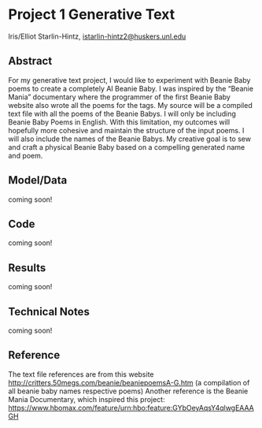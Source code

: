 # Project 1 Generative Text

Iris/Elliot Starlin-Hintz, istarlin-hintz2@huskers.unl.edu

## Abstract

For my generative text project, I would like to experiment with Beanie Baby poems to create a completely AI Beanie Baby. I was inspired by the “Beanie Mania” documentary where the programmer of the first Beanie Baby website also wrote all the poems for the tags. My source will be a compiled text file with all the poems of the Beanie Babys. I will only be including Beanie Baby Poems in English. With this limitation, my outcomes will hopefully more cohesive and maintain the structure of the input poems. I will also include the names of the Beanie Babys. My creative goal is to sew and craft a physical Beanie Baby based on a compelling generated name and poem. 

## Model/Data

coming soon!

## Code

coming soon!

## Results

coming soon!

## Technical Notes

coming soon!

## Reference

The text file references are from this website http://critters.50megs.com/beanie/beaniepoemsA-G.htm (a compilation of all beanie baby names respective poems) 
Another reference is the Beanie Mania Documentary, which inspired this project: https://www.hbomax.com/feature/urn:hbo:feature:GYbOeyAqsY4qlwgEAAAGH

